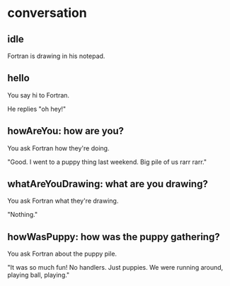 # conversation

## idle

Fortran is drawing in his notepad.

## hello

You say hi to Fortran.

He replies "oh hey!"

## howAreYou: how are you?

You ask Fortran how they're doing.

"Good. I went to a puppy thing last weekend. Big pile of us
rarr rarr."

## whatAreYouDrawing: what are you drawing?

You ask Fortran what they're drawing.

"Nothing."

## howWasPuppy: how was the puppy gathering?

You ask Fortran about the puppy pile.

"It was so much fun! No handlers. Just puppies. We were running
around, playing ball, playing."
